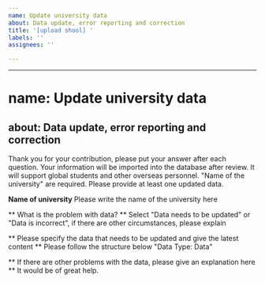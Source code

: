 ```yaml
---
name: Update university data
about: Data update, error reporting and correction
title: '[upload shool] '
labels: ''
assignees: ''

---
```


---
# name: Update university data
about: Data update, error reporting and correction
---

Thank you for your contribution, please put your answer after each question. Your information will be imported into the database after review. It will support global students and other overseas personnel.
"Name of the university" are required. Please provide at least one updated data.

**Name of university**
Please write the name of the university here

** What is the problem with data? **
Select "Data needs to be updated" or "Data is incorrect", if there are other circumstances, please explain

** Please specify the data that needs to be updated and give the latest content **
Please follow the structure below
"Data Type: Data"

** If there are other problems with the data, please give an explanation here **
It would be of great help.
